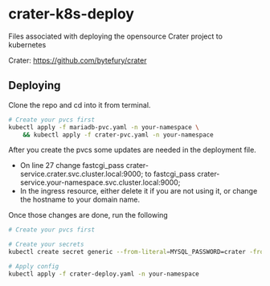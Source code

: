 # crater-k8s-deploy
Files associated with deploying the opensource Crater project to kubernetes

Crater: https://github.com/bytefury/crater

## Deploying

Clone the repo and cd into it from terminal.
```bash
# Create your pvcs first
kubectl apply -f mariadb-pvc.yaml -n your-namespace \
	&& kubectl apply -f crater-pvc.yaml -n your-namespace
```

After you create the pvcs some updates are needed in the deployment file.

* On line 27 change fastcgi_pass crater-service.crater.svc.cluster.local:9000; to fastcgi_pass crater-service.your-namespace.svc.cluster.local:9000;
* In the ingress resource, either delete it if you are not using it, or change the hostname to your domain name.

Once those changes are done, run the following
```bash
# Create your pvcs first

# Create your secrets
kubectl create secret generic --from-literal=MYSQL_PASSWORD=crater -from-literal=MYSQL_ROOT_PASSWORD=crater -n your-namespace

# Apply config
kubectl apply -f crater-deploy.yaml -n your-namespace
```
